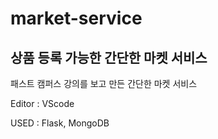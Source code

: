 # market-service
상품 등록 가능한 간단한 마켓 서비스
---
패스트 캠퍼스 강의를 보고 만든 간단한 마켓 서비스

Editor : VScode

USED : Flask, MongoDB

